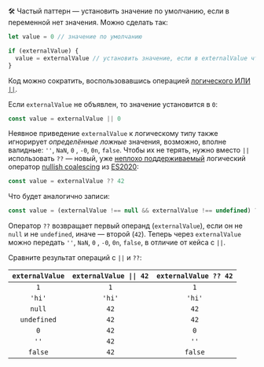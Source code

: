 🛠 Частый паттерн — установить значение по умолчанию, если в переменной нет значения. Можно сделать так:

```js
let value = 0 // значение по умолчанию

if (externalValue) {
  value = externalValue // установить значение, если в externalValue что-либо хранится
}
```

Код можно сократить, воспользовавшись операцией [логического ИЛИ `||`](/js/logic-operators/#ili).

Если `externalValue` не объявлен, то значение установится в `0`:

```js
const value = externalValue || 0
```

Неявное приведение `externalValue` к логическому типу также игнорирует _определённые ложные_ значения, возможно, вполне валидные: `''`, `NaN`, `0` , `-0`, `0n`, `false`. Чтобы их не терять, нужно вместо `||` использовать `??` — новый, уже [неплохо поддерживаемый](https://caniuse.com/?search=coalescing) логический оператор [nullish coalescing](https://learn.javascript.ru/nullish-coalescing-operator) из [ES2020](/js/language-versions/#es2020):

```js
const value = externalValue ?? 42
```

Что будет аналогично записи:

```js
const value = (externalValue !== null && externalValue !== undefined) ? externalValue : 42
```

Оператор `??` возвращает первый операнд (`externalValue`), если он не `null` и не `undefined`, иначе — второй (`42`). Теперь через `externalValue` можно передать `''`, `NaN`, `0` , `-0`, `0n`, `false`, в отличие от кейса с `||`.

Сравните результат операций с `||` и `??`:

| `externalValue` | `externalValue \|\| 42` | `externalValue ?? 42` |
| :-------: | :------:  | :-------: |
| `1`  |  `1` | `1` |
| `'hi'` | `'hi'` | `'hi'` |
| `null` | `42` | `42` |
| `undefined` | `42` | `42` |
| `0` | `42` | `0` |
| `''` | `42` | `''` |
| `false` | `42` | `false` |

